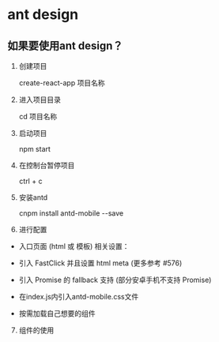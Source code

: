 # ant design

## 如果要使用ant design？

1. 创建项目
    
    create-react-app  项目名称
    
2. 进入项目目录

    cd 项目名称
    
3. 启动项目

    npm start
    
4. 在控制台暂停项目

    ctrl + c
    
5. 安装antd

    cnpm install antd-mobile --save  
   
6. 进行配置

- 入口页面 (html 或 模板) 相关设置：
- 引入 FastClick 并且设置 html meta (更多参考 #576)
- 引入 Promise 的 fallback 支持 (部分安卓手机不支持 Promise)

    <!DOCTYPE html>
    <html>
    <head>
      <!-- set `maximum-scale` for some compatibility issues -->
      <meta name="viewport" content="width=device-width, initial-scale=1, maximum-scale=1, minimum-scale=1, user-scalable=no" />
      <script src="https://as.alipayobjects.com/g/component/fastclick/1.0.6/fastclick.js"></script>
      <script>
        if ('addEventListener' in document) {
          document.addEventListener('DOMContentLoaded', function() {
            FastClick.attach(document.body);
          }, false);
        }
        if(!window.Promise) {
          document.writeln('<script src="https://as.alipayobjects.com/g/component/es6-promise/3.2.2/es6-promise.min.js"'+'>'+'<'+'/'+'script>');
        }
      </script>
    </head>
    <body></body>
    </html>
    
- 在index.js内引入antd-mobile.css文件
- 按需加载自己想要的组件

7. 组件的使用


    